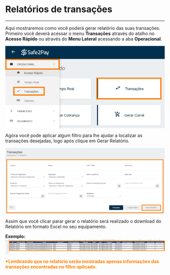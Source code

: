# Relatórios de transações
<hr>

Aqui mostraremos como você poderá gerar relatório das suas transações.<br>
Primeiro você deverá acessar o menu <b>Transações</b> através do atalho no <b>Acesso Rápido</b> ou através do <b>Menu Lateral</b> acessando a aba <b>Operacional</b>.

<img src="../imagens/RelatorioT00.png" style="display:block; margin-left:auto; margin-right:auto;">

Agora você pode aplicar algum filtro para lhe ajudar a localizar as transações desejadas, logo após clique em Gerar Relatório.

<img src="../imagens/RelatorioT01.png" style="display:block; margin-left:auto; margin-right:auto;">

Assim que você clicar parar gerar o relatório será realizado o download do Relatório em formato Excel no seu equipamento.

<b>Exemplo:</b>
<img src="../imagens/RelatorioT02.png" style="display:block; margin-left:auto; margin-right:auto;">

<b style="color: #FF7F00">*Lembrando que no relatório serão mostradas apenas informações das transações encontradas no filtro aplicado.</b>

<my-footer></my-footer>